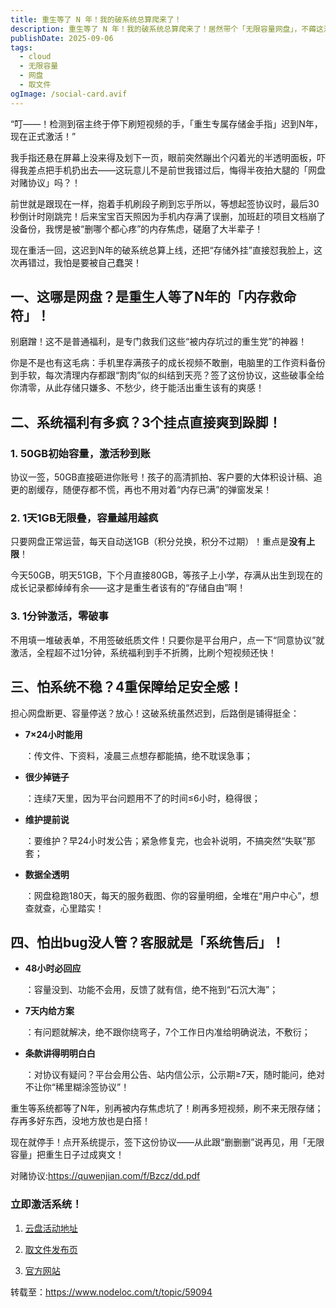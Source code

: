 ```yaml
---
title: 重生等了 N 年！我的破系统总算爬来了！
description: 重生等了 N 年！我的破系统总算爬来了！居然带个「无限容量网盘」，不薅这波我今晚都睡不着！
publishDate: 2025-09-06
tags:
  - cloud
  - 无限容量
  - 网盘
  - 取文件
ogImage: /social-card.avif
---
```




“叮——！检测到宿主终于停下刷短视频的手，「重生专属存储金手指」迟到N年，现在正式激活！”

我手指还悬在屏幕上没来得及划下一页，眼前突然蹦出个闪着光的半透明面板，吓得我差点把手机扔出去——这玩意儿不是前世我错过后，悔得半夜拍大腿的「网盘对赌协议」吗？！

前世就是跟现在一样，抱着手机刷段子刷到忘乎所以，等想起签协议时，最后30秒倒计时刚跳完！后来宝宝百天照因为手机内存满了误删，加班赶的项目文档崩了没备份，我愣是被“删哪个都心疼”的内存焦虑，磋磨了大半辈子！

现在重活一回，这迟到N年的破系统总算上线，还把“存储外挂”直接怼我脸上，这次再错过，我怕是要被自己蠢哭！

## [](https://www.nodeloc.com/t/topic/59094#p-446491-n-1)一、这哪是网盘？是重生人等了N年的「内存救命符」！

别磨蹭！这不是普通福利，是专门救我们这些“被内存坑过的重生党”的神器！

你是不是也有这毛病：手机里存满孩子的成长视频不敢删，电脑里的工作资料备份到手软，每次清理内存都跟“割肉”似的纠结到天亮？签了这份协议，这些破事全给你清零，从此存储只嫌多、不愁少，终于能活出重生该有的爽感！

## [](https://www.nodeloc.com/t/topic/59094#p-446491-h-3-2)二、系统福利有多疯？3个挂点直接爽到跺脚！

### [](https://www.nodeloc.com/t/topic/59094#p-446491-h-1-50gb-3)1. 50GB初始容量，激活秒到账

协议一签，50GB直接砸进你账号！孩子的高清抓拍、客户要的大体积设计稿、追更的剧缓存，随便存都不慌，再也不用对着“内存已满”的弹窗发呆！

### [](https://www.nodeloc.com/t/topic/59094#p-446491-h-2-11gb-4)2. 1天1GB无限叠，容量越用越疯

只要网盘正常运营，每天自动送1GB（积分兑换，积分不过期）！重点是**没有上限**！

今天50GB，明天51GB，下个月直接80GB，等孩子上小学，存满从出生到现在的成长记录都绰绰有余——这才是重生者该有的“存储自由”啊！

### [](https://www.nodeloc.com/t/topic/59094#p-446491-h-3-1-5)3. 1分钟激活，零破事

不用填一堆破表单，不用签破纸质文件！只要你是平台用户，点一下“同意协议”就激活，全程超不过1分钟，系统福利到手不折腾，比刷个短视频还快！

## [](https://www.nodeloc.com/t/topic/59094#p-446491-h-4-6)三、怕系统不稳？4重保障给足安全感！

担心网盘断更、容量停送？放心！这破系统虽然迟到，后路倒是铺得挺全：

* **7×24小时能用**

  ：传文件、下资料，凌晨三点想存都能搞，绝不耽误急事；
* **很少掉链子**

  ：连续7天里，因为平台问题用不了的时间≤6小时，稳得很；
* **维护提前说**

  ：要维护？早24小时发公告；紧急修复完，也会补说明，不搞突然“失联”那套；
* **数据全透明**

  ：网盘稳跑180天，每天的服务截图、你的容量明细，全堆在“用户中心”，想查就查，心里踏实！

## [](https://www.nodeloc.com/t/topic/59094#p-446491-bug-7)四、怕出bug没人管？客服就是「系统售后」！

* **48小时必回应**

  ：容量没到、功能不会用，反馈了就有信，绝不拖到“石沉大海”；
* **7天内给方案**

  ：有问题就解决，绝不跟你绕弯子，7个工作日内准给明确说法，不敷衍；
* **条款讲得明明白白**

  ：对协议有疑问？平台会用公告、站内信公示，公示期≥7天，随时能问，绝对不让你“稀里糊涂签协议”！

重生等系统都等了N年，别再被内存焦虑坑了！刷再多短视频，刷不来无限存储；存再多好东西，没地方放也是白搭！

现在就停手！点开系统提示，签下这份协议——从此跟“删删删”说再见，用「无限容量」把重生日子过成爽文！

对赌协议:<https://quwenjian.com/f/Bzcz/dd.pdf>

### [](https://www.nodeloc.com/t/topic/59094#p-446491-h-8)立即激活系统！

1.   [云盘活动地址](https://www.quwenjian.com/)


2.   [取文件发布页](https://www.quwenjian.cn/fby.html)


3.   [官方网站](https://www.quwenjian.cn/)



转载至：https://www.nodeloc.com/t/topic/59094
